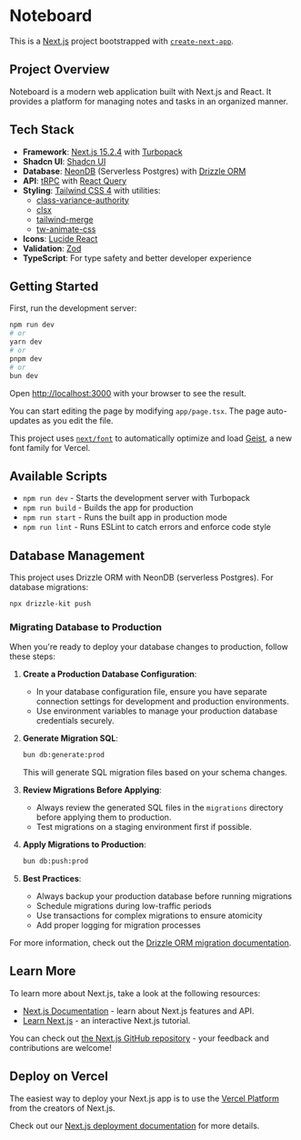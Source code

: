 # Noteboard

This is a [Next.js](https://nextjs.org) project bootstrapped with [`create-next-app`](https://nextjs.org/docs/app/api-reference/cli/create-next-app).

## Project Overview

Noteboard is a modern web application built with Next.js and React. It provides a platform for managing notes and tasks in an organized manner.

## Tech Stack

- **Framework**: [Next.js 15.2.4](https://nextjs.org/) with [Turbopack](https://turbo.build/pack)
- **Shadcn UI**: [Shadcn UI](https://ui.shadcn.com/)
- **Database**: [NeonDB](https://neon.tech/) (Serverless Postgres) with [Drizzle ORM](https://orm.drizzle.team/)
- **API**: [tRPC](https://trpc.io/) with [React Query](https://tanstack.com/query/latest)
- **Styling**: [Tailwind CSS 4](https://tailwindcss.com/) with utilities:
  - [class-variance-authority](https://cva.style/docs)
  - [clsx](https://github.com/lukeed/clsx)
  - [tailwind-merge](https://github.com/dcastil/tailwind-merge)
  - [tw-animate-css](https://github.com/bentzibentz/tailwindcss-animate-css)
- **Icons**: [Lucide React](https://lucide.dev/guide/packages/lucide-react)
- **Validation**: [Zod](https://zod.dev/)
- **TypeScript**: For type safety and better developer experience

## Getting Started

First, run the development server:

```bash
npm run dev
# or
yarn dev
# or
pnpm dev
# or
bun dev
```

Open [http://localhost:3000](http://localhost:3000) with your browser to see the result.

You can start editing the page by modifying `app/page.tsx`. The page auto-updates as you edit the file.

This project uses [`next/font`](https://nextjs.org/docs/app/building-your-application/optimizing/fonts) to automatically optimize and load [Geist](https://vercel.com/font), a new font family for Vercel.

## Available Scripts

- `npm run dev` - Starts the development server with Turbopack
- `npm run build` - Builds the app for production
- `npm run start` - Runs the built app in production mode
- `npm run lint` - Runs ESLint to catch errors and enforce code style

## Database Management

This project uses Drizzle ORM with NeonDB (serverless Postgres). For database migrations:

```bash
npx drizzle-kit push
```

### Migrating Database to Production

When you're ready to deploy your database changes to production, follow these steps:

1. **Create a Production Database Configuration**: 
   - In your database configuration file, ensure you have separate connection settings for development and production environments.
   - Use environment variables to manage your production database credentials securely.

2. **Generate Migration SQL**:
   ```bash
   bun db:generate:prod
   ```
   This will generate SQL migration files based on your schema changes.

3. **Review Migrations Before Applying**:
   - Always review the generated SQL files in the `migrations` directory before applying them to production.
   - Test migrations on a staging environment first if possible.

4. **Apply Migrations to Production**:
   ```bash
   bun db:push:prod
   ```
   
5. **Best Practices**:
   - Always backup your production database before running migrations
   - Schedule migrations during low-traffic periods
   - Use transactions for complex migrations to ensure atomicity
   - Add proper logging for migration processes

For more information, check out the [Drizzle ORM migration documentation](https://orm.drizzle.team/docs/migrations).

## Learn More

To learn more about Next.js, take a look at the following resources:

- [Next.js Documentation](https://nextjs.org/docs) - learn about Next.js features and API.
- [Learn Next.js](https://nextjs.org/learn) - an interactive Next.js tutorial.

You can check out [the Next.js GitHub repository](https://github.com/vercel/next.js) - your feedback and contributions are welcome!

## Deploy on Vercel

The easiest way to deploy your Next.js app is to use the [Vercel Platform](https://vercel.com/new?utm_medium=default-template&filter=next.js&utm_source=create-next-app&utm_campaign=create-next-app-readme) from the creators of Next.js.

Check out our [Next.js deployment documentation](https://nextjs.org/docs/app/building-your-application/deploying) for more details.
